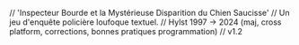 // 'Inspecteur Bourde et la Mystérieuse Disparition du Chien Saucisse'
// Un jeu d'enquête policière loufoque textuel.
// Hylst  1997 ->  2024 (maj, cross platform, corrections, bonnes pratiques programmation)
// v1.2